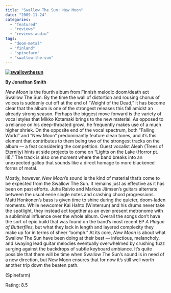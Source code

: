 ```yaml
---
title: "Swallow The Sun: New Moon"
date: "2009-11-24"
categories: 
  - "featured"
  - "reviews"
  - "reviews-audio"
tags: 
  - "doom-metal"
  - "finland"
  - "spinefarm"
  - "swallow-the-sun"
---
```


**[![swallowthesun](http://www.hellbound.ca/wp-content/uploads/2009/11/swallowthesun.jpg "swallowthesun")](http://www.hellbound.ca/wp-content/uploads/2009/11/swallowthesun.jpg)**

**By Jonathan Smith**

_New Moon_ is the fourth album from Finnish melodic doom/death act Swallow The Sun. By the time the wall of distortion and rousing chorus of voices is suddenly cut off at the end of “Weight of the Dead,” it has become clear that the album is one of the strongest releases this fall amidst an already strong season. Perhaps the biggest move forward is the variety of vocal styles that Mikko Kotamaki brings to the new material. As opposed to a reliance on his deep-throated growl, he frequently makes use of a much higher shriek. On the opposite end of the vocal spectrum, both “Falling World” and “New Moon” predominantly feature clean tones, and it’s this element that contributes to them being two of the strongest tracks on the album — a feat considering the competition. Guest vocalist Aleah (Trees of Eternity) hints at side projects to come on “Lights on the Lake (Horror pt. III).” The track is also one moment where the band breaks into an unexpected gallop that sounds like a direct homage to more blackened forms of metal.

Mostly, however, _New Moon_’s sound is the kind of material that’s come to be expected from the Swallow The Sun. It remains just as effective as it has been on past efforts. Juha Raivio and Markus Jämsen’s guitars alternate between the usual eerie single notes and crashing chord progressions. Matti Honkonen’s bass is given time to shine during the quieter, doom-laden moments. While newcomer Kai Hahto (Wintersun) and his drums never take the spotlight, they instead act together as an ever-present metronome with a subliminal influence over the whole album. Overall the songs don’t have the sort of epic build that was found on the band’s most recent EP _A Plague of Butterflies_, but what they lack in length and layered complexity they make up for in terms of sheer “oomph.” At its core, _New Moon_ is about what Swallow The Sun have been doing at their best — infectious, melancholy, and swaying lead guitar melodies eventually overwhelmed by crushing fuzz surging against the backdrops of subtle keyboard ambiance. It’s quite possible that there will be time when Swallow The Sun’s sound is in need of a new direction, but New Moon ensures that for now it’s still well worth another trip down the beaten path.

(Spinefarm)

Rating: 8.5
